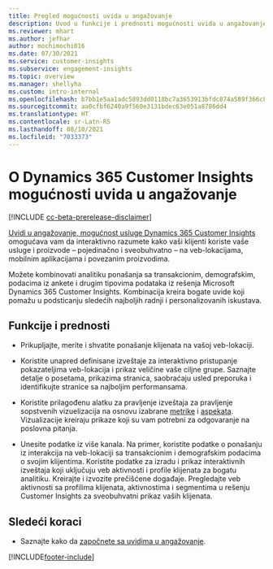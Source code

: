 ```yaml
---
title: Pregled mogućnosti uvida u angažovanje
description: Uvod u funkcije i prednosti mogućnosti uvida u angažovanje.
ms.reviewer: mhart
ms.author: jefhar
author: mochimochi016
ms.date: 07/30/2021
ms.service: customer-insights
ms.subservice: engagement-insights
ms.topic: overview
ms.manager: shellyha
ms.custom: intro-internal
ms.openlocfilehash: b7bb1e5aa1adc5893dd0118bc7a3653913bfdc874a589f366c8c37152bbfef4d
ms.sourcegitcommit: aa0cfbf6240a9f560e3131bdec63e051a8786dd4
ms.translationtype: HT
ms.contentlocale: sr-Latn-RS
ms.lasthandoff: 08/10/2021
ms.locfileid: "7033373"
---
```

# <a name="about-dynamics-365-customer-insights-engagement-insights-capability"></a>O Dynamics 365 Customer Insights mogućnosti uvida u angažovanje 

[!INCLUDE [cc-beta-prerelease-disclaimer](includes/cc-beta-prerelease-disclaimer.md)]

[Uvidi u angažovanje, mogućnost usluge Dynamics 365 Customer Insights](https://dynamics.microsoft.com/ai/customer-insights/engagement-insights-capability/) omogućava vam da interaktivno razumete kako vaši klijenti koriste vaše usluge i proizvode – pojedinačno i sveobuhvatno – na veb-lokacijama, mobilnim aplikacijama i povezanim proizvodima.

Možete kombinovati analitiku ponašanja sa transakcionim, demografskim, podacima iz ankete i drugim tipovima podataka iz rešenja Microsoft Dynamics 365 Customer Insights. Kombinacija kreira bogate uvide koji pomažu u podsticanju sledećih najboljih radnji i personalizovanih iskustava.

## <a name="features-and-benefits"></a>Funkcije i prednosti

- Prikupljajte, merite i shvatite ponašanje klijenata na vašoj veb-lokaciji.

- Koristite unapred definisane izveštaje za interaktivno pristupanje pokazateljima veb-lokacija i prikaz veličine vaše ciljne grupe. Saznajte detalje o posetama, prikazima stranica, saobraćaju usled preporuka i identifikujte stranice sa najboljim performansama.

- Koristite prilagođenu alatku za pravljenje izveštaja za pravljenje sopstvenih vizuelizacija na osnovu izabrane [metrike](glossary.md) i [aspekata](glossary.md). Vizualizacije kreiraju prikaze koji su vam potrebni za odgovaranje na poslovna pitanja.

- Unesite podatke iz više kanala. Na primer, koristite podatke o ponašanju iz interakcija na veb-lokaciji sa transakcionim i demografskim podacima o svojim klijentima. Koristite podatke za izradu i prikaz interaktivnih izveštaja koji uključuju veb aktivnosti i profile klijenata za bogatu analitiku. Kreirajte i izvozite prečišćene događaje. Pregledajte veb aktivnosti sa profilima klijenata, aktivnostima i segmentima u rešenju Customer Insights za sveobuhvatni prikaz vaših klijenata.


## <a name="next-steps"></a>Sledeći koraci

- Saznajte kako da [započnete sa uvidima u angažovanje](get-started.md).


[!INCLUDE[footer-include](../includes/footer-banner.md)]